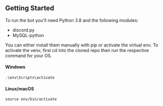 ## Getting Started

To run the bot you'll need Python 3.8 and the following modules:
* discord.py
* MySQL-python

You can either install them manually with pip or activate the virtual env.
To activate the venv, first cd into the cloned repo then run the respective command for your OS.
#### Windows
`.\env\Scripts\activate`
#### Linux/macOS
`source env/bin/activate`